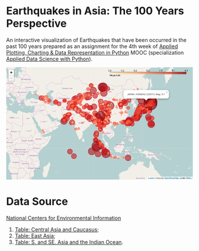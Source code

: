# Earthquakes in Asia: The 100 Years Perspective
An interactive visualization of Earthquakes that have been occurred in the past 100 years prepared as an assignment for the 4th week of [Applied Plotting, Charting & Data Representation in Python](https://www.coursera.org/learn/python-plotting) MOOC (specialization [Applied Data Science with Python](https://www.coursera.org/specializations/data-science-python)).

[![Earthquakes in Asia: The 100 Years Perspective](static_map_screen.png?raw=true "Click to see the interactive version of the Earthquakes in Asia: The 100 Years Perspective")](http://nbviewer.jupyter.org/github/vdyashin/EarthquakesInAsia/blob/master/EarthquakesInAsiaThe100YearsPerspective.ipynb)

# Data Source
[National Centers for Environmental Information](https://www.ncei.noaa.gov/)
1. [Table: Central Asia and Caucasus](https://www.ngdc.noaa.gov/nndc/struts/results?bt_0=&st_0=&type_17=EXACT&query_17=40&op_12=eq&v_12=&type_12=Or&query_14=None+Selected&type_3=Like&query_3=&st_1=&bt_2=&st_2=&bt_1=&bt_4=&st_4=&bt_5=&st_5=&bt_6=&st_6=&bt_7=&st_7=&bt_8=&st_8=&bt_9=&st_9=&bt_10=&st_10=&type_11=Exact&query_11=&type_16=Exact&query_16=&bt_18=&st_18=&ge_19=&le_19=&type_20=Like&query_20=&display_look=1&t=101650&s=1&submit_all=Search+Database);
2. [Table: East Asia](https://www.ngdc.noaa.gov/nndc/struts/results?bt_0=&st_0=&type_17=EXACT&query_17=30&op_12=eq&v_12=&type_12=Or&query_14=None+Selected&type_3=Like&query_3=&st_1=&bt_2=&st_2=&bt_1=&bt_4=&st_4=&bt_5=&st_5=&bt_6=&st_6=&bt_7=&st_7=&bt_8=&st_8=&bt_9=&st_9=&bt_10=&st_10=&type_11=Exact&query_11=&type_16=Exact&query_16=&bt_18=&st_18=&ge_19=&le_19=&type_20=Like&query_20=&display_look=1&t=101650&s=1&submit_all=Search+Database);
3. [Table: S. and SE. Asia and the Indian Ocean](https://www.ngdc.noaa.gov/nndc/struts/results?bt_0=&st_0=&type_17=EXACT&query_17=60&op_12=eq&v_12=&type_12=Or&query_14=None+Selected&type_3=Like&query_3=&st_1=&bt_2=&st_2=&bt_1=&bt_4=&st_4=&bt_5=&st_5=&bt_6=&st_6=&bt_7=&st_7=&bt_8=&st_8=&bt_9=&st_9=&bt_10=&st_10=&type_11=Exact&query_11=&type_16=Exact&query_16=&bt_18=&st_18=&ge_19=&le_19=&type_20=Like&query_20=&display_look=1&t=101650&s=1&submit_all=Search+Database).
